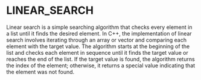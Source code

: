 # LINEAR_SEARCH
Linear search is a simple searching algorithm that checks every element in a list until it finds the desired element. In C++, the implementation of linear search involves iterating through an array or vector and comparing each element with the target value. The algorithm starts at the beginning of the list and checks each element in sequence until it finds the target value or reaches the end of the list. If the target value is found, the algorithm returns the index of the element; otherwise, it returns a special value indicating that the element was not found.
